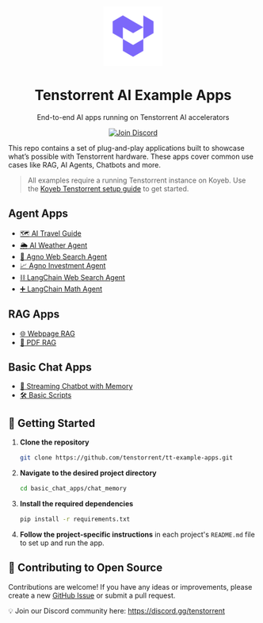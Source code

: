 <p align="center">
  <img src="https://github.com/tenstorrent/tt-metal/blob/main/docs/source/common/images/favicon.png" width="120" height="120" />
</p>

<h1 align="center"> Tenstorrent AI Example Apps</h1>
<p align="center">End-to-end AI apps running on Tenstorrent AI accelerators</p>

<p align="center">
  <a href="https://discord.gg/tenstorrent">
    <img src="https://img.shields.io/discord/1202678699468750899?label=Join%20Discord&logo=discord&style=flat" alt="Join Discord" />
  </a>
</p>


This repo contains a set of plug-and-play applications built to showcase what’s possible with Tenstorrent hardware. These apps cover common use cases like RAG, AI Agents, Chatbots and more.
> All examples require a running Tenstorrent instance on Koyeb. Use the [Koyeb Tenstorrent setup guide](https://github.com/koyeb/tenstorrent-examples) to get started.


## Agent Apps
* [🗺️ AI Travel Guide](https://github.com/tenstorrent/tt-example-apps/tree/main/agent_apps/travel_guide)
* [🌦️ AI Weather Agent](https://github.com/tenstorrent/tt-example-apps/tree/main/agent_apps/weather_agent)
* [🔎 Agno Web Search Agent](https://github.com/tenstorrent/tt-example-apps/tree/main/agent_apps/agno_web_search)
* [📈 Agno Investment Agent](https://github.com/tenstorrent/tt-example-apps/tree/main/agent_apps/investment_agent)
* [⛓️ LangChain Web Search Agent](https://github.com/tenstorrent/tt-example-apps/tree/main/agent_apps/langchain_search_agent)
* [➕ LangChain Math Agent](https://github.com/tenstorrent/tt-example-apps/tree/main/agent_apps/langchain_math_agent)

## RAG Apps
* [🌐 Webpage RAG](https://github.com/tenstorrent/tt-example-apps/tree/main/rag_apps/webpage_rag)
* [📄 PDF RAG](https://github.com/tenstorrent/tt-example-apps/tree/main/rag_apps/pdf_rag)

## Basic Chat Apps
* [🤖 Streaming Chatbot with Memory](https://github.com/tenstorrent/tt-example-apps/tree/main/basic_chat_apps/chat_memory)
* [🛠️ Basic Scripts](https://github.com/tenstorrent/tt-example-apps/tree/main/basic_chat_apps/basic_scripts)

## 🚀 Getting Started

1. **Clone the repository** 

    ```bash 
    git clone https://github.com/tenstorrent/tt-example-apps.git
    ```

2. **Navigate to the desired project directory**

    ```bash 
    cd basic_chat_apps/chat_memory
    ```

3. **Install the required dependencies**

    ```bash
    pip install -r requirements.txt
    ```

4. **Follow the project-specific instructions** in each project's `README.md` file to set up and run the app.

## 🤝 Contributing to Open Source

Contributions are welcome! If you have any ideas or improvements, please create a new [GitHub Issue](https://github.com/tenstorrent/tt-example-apps/issues) or submit a pull request.

💡 Join our Discord community here: https://discord.gg/tenstorrent
